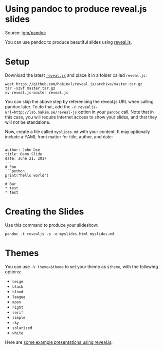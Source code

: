 # Using pandoc to produce reveal.js slides
Source: [jgm/pandoc](https://github.com/jgm/pandoc/wiki/Using-pandoc-to-produce-reveal.js-slides)

You can use pandoc to produce beautiful slides using [reveal.js](http://lab.hakim.se/reveal-js/).

# Setup

Download the latest [`reveal.js`](https://github.com/hakimel/reveal.js/archive/master.zip) and place it in a folder called `reveal.js`:

    wget https://github.com/hakimel/reveal.js/archive/master.tar.gz
    tar -xzvf master.tar.gz
    mv reveal.js-master reveal.js

You can skip the above step by referencing the reveal.js URL when calling pandoc later. To do that, add the `-V revealjs-url=http://lab.hakim.se/reveal-js` option in your `pandoc` call. Note that in this case, you will require Internet access to show your slides, and that they will not be standalone.

Now, create a file called `myslides.md` with your content. It may optionally include a YAML front matter for title, author, and date:

    ---
    author: John Doe
    title: Demo Slide
    date: June 21, 2017
    ---
    # Foo
    ```python
    print("hello world")
    ```
    # Bar
    * test
    * test

# Creating the Slides

Use this command to produce your slideshow:

    pandoc -t revealjs -s -o myslides.html myslides.md

# Themes

You can use `-V theme=$theme` to set your theme as `$theme`, with the following options:

- `beige`
- `black`
- `blood`
- `league`
- `moon`
- `night`
- `serif`
- `simple`
- `sky`
- `solarized`
- `white`

Here are [some example presentations using reveal.js](https://github.com/hakimel/reveal.js/wiki/Example-Presentations).

